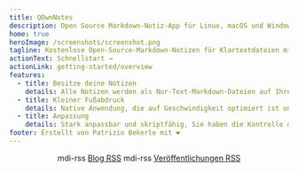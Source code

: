 ```yaml
---
title: QOwnNotes
description: Open Source Markdown-Notiz-App für Linux, macOS und Windows, die zusammen mit Nextcloud Notes funktioniert
home: true
heroImage: /screenshots/screenshot.png
tagline: Kostenlose Open-Source-Markdown-Notizen für Klartextdateien mit Nextcloud / ownCloud-Integration
actionText: Schnellstart →
actionLink: getting-started/overview
features:
  - title: Besitze deine Notizen
    details: Alle Notizen werden als Nur-Text-Markdown-Dateien auf Ihrem Computer gespeichert, ohne "Vendor Lock-In". Sie können Synchronisierungsdienste wie Nextcloud verwenden, um Notizen geräteübergreifend zu synchronisieren.
  - title: Kleiner Fußabdruck
    details: Native Anwendung, die auf Geschwindigkeit optimiert ist und wenig Prozessor- und Speicherressourcen benötigt.
  - title: Anpassung
    details: Stark anpassbar und skriptfähig, Sie haben die Kontrolle darüber, wie Sie mit Ihren Notizen arbeiten möchten.
footer: Erstellt von Patrizio Bekerle mit ❤️
---
```


<div class="rss-block">
    <v-chip outlined><v-icon left>mdi-rss</v-icon> <a href="https://feeds.feedburner.com/QOwnNotesBlog">Blog RSS</a></v-chip>
    <v-chip outlined><v-icon left>mdi-rss</v-icon> <a href="https://feeds.feedburner.com/QOwnNotesReleases">Veröffentlichungen RSS</a></v-chip>
</div>

<Poll />

<style>
    .rss-block { text-align: center; margin-bottom: 20px; }
</style>
